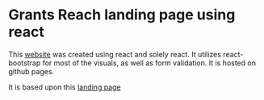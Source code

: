# Grants Reach landing page using react

This [website](https://michael-shu.github.io/grants-reach-react/) was created using react and solely react. It utilizes react-bootstrap for most of the visuals, as well as form validation. It is hosted on github pages.

It is based upon this [landing page](https://resources4me.com/gr/housing/)
